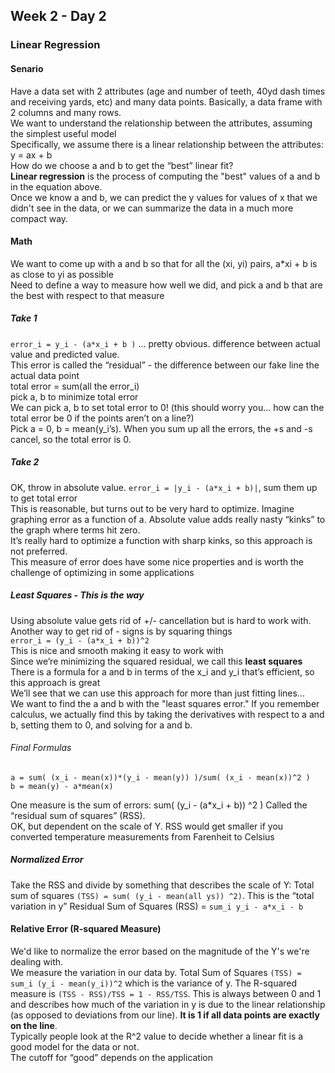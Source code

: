 ## Week 2 - Day 2
### Linear Regression
#### Senario
Have a data set with 2 attributes (age and number of teeth, 40yd dash times and receiving yards, etc) and many data points. Basically, a data frame with 2 columns and many rows.  
We want to understand the relationship between the attributes, assuming the simplest useful model  
Specifically, we assume there is a linear relationship between the attributes: y = ax + b  
How do we choose a and b to get the “best” linear fit?  
**Linear regression** is the process of computing the "best" values of a and b in the equation above.  
Once we know a and b, we can predict the y values for values of x that we didn't see in the data, or we can summarize the data in a much more compact way.

#### Math
We want to come up with a and b so that for all the (xi, yi) pairs, a*xi + b is as close to yi as possible   
Need to define a way to measure how well we did, and pick a and b that are the best with respect to that measure

##### Take 1
`error_i = y_i - (a*x_i + b )` ... pretty obvious. difference between actual value and predicted value.  
This error is called the “residual” - the difference between our fake line the actual data point  
total error = sum(all the error_i)  
pick a, b to minimize total error  
We can pick a, b to set total error to 0! (this should worry you... how can the total error be 0 if the points aren’t on a line?)  
Pick a = 0, b = mean(y_i’s). When you sum up all the errors, the +s and -s cancel, so the total error is 0.  

##### Take 2
OK, throw in absolute value. `error_i = |y_i - (a*x_i + b)|`, sum them up to get total error  
This is reasonable, but turns out to be very hard to optimize. Imagine graphing error as a function of a. Absolute value adds really nasty “kinks” to the graph where terms hit zero.  
It’s really hard to optimize a function with sharp kinks, so this approach is not preferred.  
This measure of error does have some nice properties and is worth the challenge of optimizing in some applications

##### Least Squares - This is the way
Using absolute value gets rid of +/- cancellation but is hard to work with.  Another way to get rid of - signs is by squaring things  
`error_i = (y_i - (a*x_i + b))^2`  
This is nice and smooth making it easy to work with  
Since we’re minimizing the squared residual, we call this **least squares**  
There is a formula for a and b in terms of the x_i and y_i that’s efficient, so this approach is great  
We’ll see that we can use this approach for more than just fitting lines…  
We want to find the a and b with the "least squares error." If you remember calculus, we actually find this by taking the derivatives with respect to a and b, setting them to 0, and solving for a and b.

###### Final Formulas
```
a = sum( (x_i - mean(x))*(y_i - mean(y)) )/sum( (x_i - mean(x))^2 ) 
b = mean(y) - a*mean(x)
```

One measure is the sum of errors: sum( (y_i - (a*x_i + b)) ^2 ) Called the “residual sum of squares” (RSS).  
OK, but dependent on the scale of Y. RSS would get smaller if you converted temperature measurements from Farenheit to Celsius

##### Normalized Error
Take the RSS and divide by something that describes the scale of Y:
Total sum of squares `(TSS) = sum( (y_i - mean(all ys)) ^2)`. This is the “total variation in y”
Residual Sum of Squares (RSS) = `sum_i y_i - a*x_i - b`

#### Relative Error (R-squared Measure)
We'd like to normalize the error based on the magnitude of the Y's we're dealing with.  
We measure the variation in our data by. 
Total Sum of Squares `(TSS) = sum_i (y_i - mean(y_i))^2` which is the variance of y.
The R-squared measure is `(TSS - RSS)/TSS = 1 - RSS/TSS`. 
This is always between 0 and 1 and describes how much of the variation in y is due to the linear relationship (as opposed to deviations from our line). **It is 1 if all data points are exactly on the line**.  
Typically people look at the R^2 value to decide whether a linear fit is a good model for the data or not.   
The cutoff for “good” depends on the application